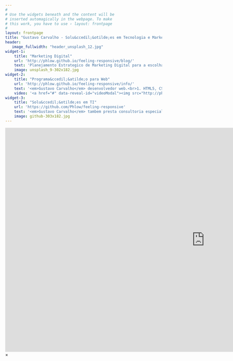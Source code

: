 ```yaml
---
#
# Use the widgets beneath and the content will be
# inserted automagically in the webpage. To make
# this work, you have to use › layout: frontpage
#
layout: frontpage
title: "Gustavo Carvalho - Solu&ccedil;&otilde;es em Tecnologia e Marketing Digital"
header:
   image_fullwidth: "header_unsplash_12.jpg"
widget-1:
    title: "Marketing Digital"
    url: 'http://phlow.github.io/feeling-responsive/blog/'
    text: 'Planejamento Estrategico de Marketing Digital para a escolha dos melhores canais e definicao de estrategias de aquisicao de clientes. <em>Gustavo Carvalho</em> oferece servicos de marketing digital com foco em resultados.'
    image: unsplash_9-302x182.jpg
widget-2:
    title: "Programa&ccedil;&atilde;o para Web"
    url: 'http://phlow.github.io/feeling-responsive/info/'
    text: '<em>Gustavo Carvalho</em> desenvolvedor web.<br>1. HTML5, CSS3 e Javascript Ninja :)<br>2. Designs responsivos e cross browser.<br>3. Sites Estaticos ou Dinamicos.<br>4. Animacoes sem uso de flash.<br>5. Sites customizados e otimizados para o seu negocio,...'
    video: '<a href="#" data-reveal-id="videoModal"><img src="http://phlow.github.io/feeling-responsive/images/start-video-feeling-responsive-302x182.jpg" width="302" height="182" alt=""></a>'
widget-3:
    title: "Solu&ccedil;&otilde;es em TI"
    url: 'https://github.com/Phlow/feeling-responsive'
    text: '<em>Gustavo Carvalho</em> tambem presta consultoria especializada em TI, planejamento de infraestrutura de redes e sistemas de entretenimento domesticos. Entre em contato pelo Twitter <a href="http://twitter.com/carvalhogustavo">@carvalhogustavo</a>.'
    image: github-303x182.jpg
---
```



<div id="videoModal" class="reveal-modal large" data-reveal="">
  <div class="flex-video widescreen vimeo" style="display: block;">
    <iframe width="1280" height="720" src="https://www.youtube.com/embed/3b5zCFSmVvU" frameborder="0" allowfullscreen></iframe>
  </div>
  <a class="close-reveal-modal">&#215;</a>
</div>
